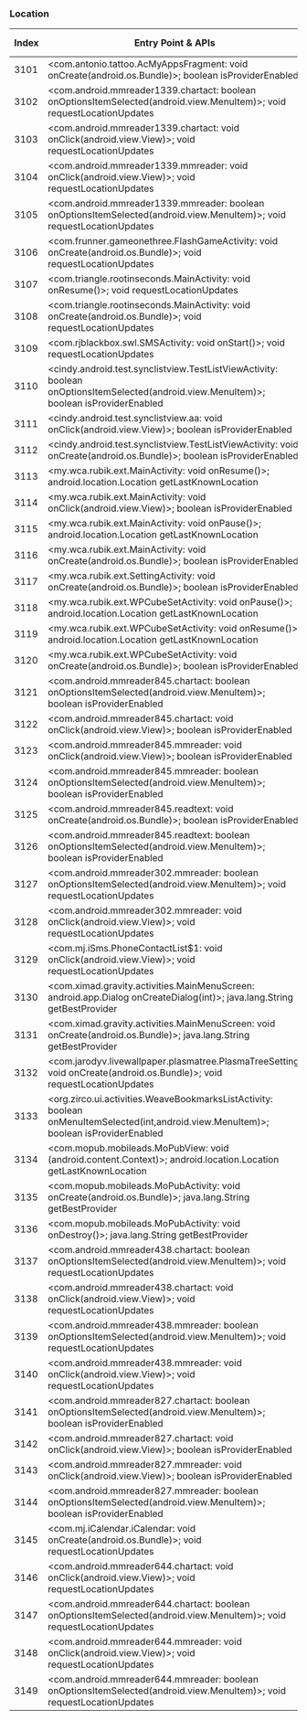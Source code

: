 ### Location
| Index | Entry Point & APIs | Screen shot | Resource id | Label |
| ------------- | ------------- | ------------- |-------------|-------------|
| 3101 | <com.antonio.tattoo.AcMyAppsFragment: void onCreate(android.os.Bundle)>; boolean isProviderEnabled | ![](D:\COSMOS\output\py\Drebin\VirusShare_Android_20130506\VirusShare_a638602d3409e6d9db1895546f186928\com.antonio.tattoo.AcMyAppsFragment.png) |  | |
| 3102 | <com.android.mmreader1339.chartact: boolean onOptionsItemSelected(android.view.MenuItem)>; void requestLocationUpdates | ![](D:\COSMOS\output\py\Drebin\VirusShare_Android_20130506\VirusShare_a6a7349af71b4b4ec9b0d774d090c694\com.android.mmreader1339.chartact.png) |  | |
| 3103 | <com.android.mmreader1339.chartact: void onClick(android.view.View)>; void requestLocationUpdates | ![](D:\COSMOS\output\py\Drebin\VirusShare_Android_20130506\VirusShare_a6a7349af71b4b4ec9b0d774d090c694\com.android.mmreader1339.chartact.png) |  | |
| 3104 | <com.android.mmreader1339.mmreader: void onClick(android.view.View)>; void requestLocationUpdates | ![](D:\COSMOS\output\py\Drebin\VirusShare_Android_20130506\VirusShare_a6a7349af71b4b4ec9b0d774d090c694\com.android.mmreader1339.mmreader.png) |  | |
| 3105 | <com.android.mmreader1339.mmreader: boolean onOptionsItemSelected(android.view.MenuItem)>; void requestLocationUpdates | ![](D:\COSMOS\output\py\Drebin\VirusShare_Android_20130506\VirusShare_a6a7349af71b4b4ec9b0d774d090c694\com.android.mmreader1339.mmreader.png) |  | |
| 3106 | <com.frunner.gameonethree.FlashGameActivity: void onCreate(android.os.Bundle)>; void requestLocationUpdates | ![](D:\COSMOS\output\py\Drebin\VirusShare_Android_20130506\VirusShare_a6a8ca790f7007fcda646caa2e5f7854\com.frunner.gameonethree.FlashGameActivity.png) |  | |
| 3107 | <com.triangle.rootinseconds.MainActivity: void onResume()>; void requestLocationUpdates | ![](D:\COSMOS\output\py\Drebin\VirusShare_Android_20130506\VirusShare_cd1c5174a63fdbd63834d6780f2a355e\com.triangle.rootinseconds.MainActivity.png) |  | |
| 3108 | <com.triangle.rootinseconds.MainActivity: void onCreate(android.os.Bundle)>; void requestLocationUpdates | ![](D:\COSMOS\output\py\Drebin\VirusShare_Android_20130506\VirusShare_cd1c5174a63fdbd63834d6780f2a355e\com.triangle.rootinseconds.MainActivity.png) |  | |
| 3109 | <com.rjblackbox.swl.SMSActivity: void onStart()>; void requestLocationUpdates | ![](D:\COSMOS\output\py\Drebin\VirusShare_Android_20130506\VirusShare_a7f4da2eacda29f07d30f82c8c570a3c\com.rjblackbox.swl.SMSActivity.png) |  | |
| 3110 | <cindy.android.test.synclistview.TestListViewActivity: boolean onOptionsItemSelected(android.view.MenuItem)>; boolean isProviderEnabled | ![](D:\COSMOS\output\py\Drebin\VirusShare_Android_20130506\VirusShare_a800c1862ea7e51e6322b1c757eba52b\cindy.android.test.synclistview.TestListViewActivity.png) |  | |
| 3111 | <cindy.android.test.synclistview.aa: void onClick(android.view.View)>; boolean isProviderEnabled | ![](D:\COSMOS\output\py\Drebin\VirusShare_Android_20130506\VirusShare_a800c1862ea7e51e6322b1c757eba52b\cindy.android.test.synclistview.TestListViewActivity.png) |  | |
| 3112 | <cindy.android.test.synclistview.TestListViewActivity: void onCreate(android.os.Bundle)>; boolean isProviderEnabled | ![](D:\COSMOS\output\py\Drebin\VirusShare_Android_20130506\VirusShare_a800c1862ea7e51e6322b1c757eba52b\cindy.android.test.synclistview.TestListViewActivity.png) |  | |
| 3113 | <my.wca.rubik.ext.MainActivity: void onResume()>; android.location.Location getLastKnownLocation | ![](D:\COSMOS\output\py\Drebin\VirusShare_Android_20130506\VirusShare_a800c1862ea7e51e6322b1c757eba52b\my.wca.rubik.ext.MainActivity.png) |  | |
| 3114 | <my.wca.rubik.ext.MainActivity: void onClick(android.view.View)>; boolean isProviderEnabled | ![](D:\COSMOS\output\py\Drebin\VirusShare_Android_20130506\VirusShare_a800c1862ea7e51e6322b1c757eba52b\my.wca.rubik.ext.MainActivity.png) |  | |
| 3115 | <my.wca.rubik.ext.MainActivity: void onPause()>; android.location.Location getLastKnownLocation | ![](D:\COSMOS\output\py\Drebin\VirusShare_Android_20130506\VirusShare_a800c1862ea7e51e6322b1c757eba52b\my.wca.rubik.ext.MainActivity.png) |  | |
| 3116 | <my.wca.rubik.ext.MainActivity: void onCreate(android.os.Bundle)>; boolean isProviderEnabled | ![](D:\COSMOS\output\py\Drebin\VirusShare_Android_20130506\VirusShare_a800c1862ea7e51e6322b1c757eba52b\my.wca.rubik.ext.MainActivity.png) |  | |
| 3117 | <my.wca.rubik.ext.SettingActivity: void onCreate(android.os.Bundle)>; boolean isProviderEnabled | ![](D:\COSMOS\output\py\Drebin\VirusShare_Android_20130506\VirusShare_a800c1862ea7e51e6322b1c757eba52b\my.wca.rubik.ext.SettingActivity.png) |  | |
| 3118 | <my.wca.rubik.ext.WPCubeSetActivity: void onPause()>; android.location.Location getLastKnownLocation | ![](D:\COSMOS\output\py\Drebin\VirusShare_Android_20130506\VirusShare_a800c1862ea7e51e6322b1c757eba52b\my.wca.rubik.ext.WPCubeSetActivity.png) |  | |
| 3119 | <my.wca.rubik.ext.WPCubeSetActivity: void onResume()>; android.location.Location getLastKnownLocation | ![](D:\COSMOS\output\py\Drebin\VirusShare_Android_20130506\VirusShare_a800c1862ea7e51e6322b1c757eba52b\my.wca.rubik.ext.WPCubeSetActivity.png) |  | |
| 3120 | <my.wca.rubik.ext.WPCubeSetActivity: void onCreate(android.os.Bundle)>; boolean isProviderEnabled | ![](D:\COSMOS\output\py\Drebin\VirusShare_Android_20130506\VirusShare_a800c1862ea7e51e6322b1c757eba52b\my.wca.rubik.ext.WPCubeSetActivity.png) |  | |
| 3121 | <com.android.mmreader845.chartact: boolean onOptionsItemSelected(android.view.MenuItem)>; boolean isProviderEnabled | ![](D:\COSMOS\output\py\Drebin\VirusShare_Android_20130506\VirusShare_a80a8e72b94f3bb68111f639e44334c6\com.android.mmreader845.chartact.png) |  | |
| 3122 | <com.android.mmreader845.chartact: void onClick(android.view.View)>; boolean isProviderEnabled | ![](D:\COSMOS\output\py\Drebin\VirusShare_Android_20130506\VirusShare_a80a8e72b94f3bb68111f639e44334c6\com.android.mmreader845.chartact.png) |  | |
| 3123 | <com.android.mmreader845.mmreader: void onClick(android.view.View)>; boolean isProviderEnabled | ![](D:\COSMOS\output\py\Drebin\VirusShare_Android_20130506\VirusShare_a80a8e72b94f3bb68111f639e44334c6\com.android.mmreader845.mmreader.png) |  | |
| 3124 | <com.android.mmreader845.mmreader: boolean onOptionsItemSelected(android.view.MenuItem)>; boolean isProviderEnabled | ![](D:\COSMOS\output\py\Drebin\VirusShare_Android_20130506\VirusShare_a80a8e72b94f3bb68111f639e44334c6\com.android.mmreader845.mmreader.png) |  | |
| 3125 | <com.android.mmreader845.readtext: void onCreate(android.os.Bundle)>; boolean isProviderEnabled | ![](D:\COSMOS\output\py\Drebin\VirusShare_Android_20130506\VirusShare_a80a8e72b94f3bb68111f639e44334c6\com.android.mmreader845.readtext.png) |  | |
| 3126 | <com.android.mmreader845.readtext: boolean onOptionsItemSelected(android.view.MenuItem)>; boolean isProviderEnabled | ![](D:\COSMOS\output\py\Drebin\VirusShare_Android_20130506\VirusShare_a80a8e72b94f3bb68111f639e44334c6\com.android.mmreader845.readtext.png) |  | |
| 3127 | <com.android.mmreader302.mmreader: boolean onOptionsItemSelected(android.view.MenuItem)>; void requestLocationUpdates | ![](D:\COSMOS\output\py\Drebin\VirusShare_Android_20130506\VirusShare_a8700708d1e902836398cb288de2ad06\com.android.mmreader302.mmreader.png) |  | |
| 3128 | <com.android.mmreader302.mmreader: void onClick(android.view.View)>; void requestLocationUpdates | ![](D:\COSMOS\output\py\Drebin\VirusShare_Android_20130506\VirusShare_a8700708d1e902836398cb288de2ad06\com.android.mmreader302.mmreader.png) |  | |
| 3129 | <com.mj.iSms.PhoneContactList$1: void onClick(android.view.View)>; void requestLocationUpdates | ![](D:\COSMOS\output\py\Drebin\VirusShare_Android_20130506\VirusShare_a87df9ae98e09b226b4644e3eb31c5d6\com.mj.iSms.PhoneContactList.png) |  | |
| 3130 | <com.ximad.gravity.activities.MainMenuScreen: android.app.Dialog onCreateDialog(int)>; java.lang.String getBestProvider | ![](D:\COSMOS\output\py\Drebin\VirusShare_Android_20130506\VirusShare_a9e2ae1d8cd036e6f49114b99e26c668\com.ximad.gravity.activities.MainMenuScreen.png) |  | |
| 3131 | <com.ximad.gravity.activities.MainMenuScreen: void onCreate(android.os.Bundle)>; java.lang.String getBestProvider | ![](D:\COSMOS\output\py\Drebin\VirusShare_Android_20130506\VirusShare_a9e2ae1d8cd036e6f49114b99e26c668\com.ximad.gravity.activities.MainMenuScreen.png) |  | |
| 3132 | <com.jarodyv.livewallpaper.plasmatree.PlasmaTreeSetting: void onCreate(android.os.Bundle)>; void requestLocationUpdates | ![](D:\COSMOS\output\py\Drebin\VirusShare_Android_20130506\VirusShare_aa6ebaaa11c8f0ad7d12486309a9a16a\com.jarodyv.livewallpaper.plasmatree.PlasmaTreeSetting.png) |  | |
| 3133 | <org.zirco.ui.activities.WeaveBookmarksListActivity: boolean onMenuItemSelected(int,android.view.MenuItem)>; boolean isProviderEnabled | ![](D:\COSMOS\output\py\Drebin\VirusShare_Android_20130506\VirusShare_aabca20354e0bcfc8dda04ccd13ae96a\org.zirco.ui.activities.WeaveBookmarksListActivity.png) |  | |
| 3134 | <com.mopub.mobileads.MoPubView: void <init>(android.content.Context)>; android.location.Location getLastKnownLocation | ![](D:\COSMOS\output\py\Drebin\VirusShare_Android_20130506\VirusShare_b56d0e036336637232266527da11cf88\net.droidstick.shuriken.GameActivity.png) | {'2131558442': <sensitive_component.SensitiveComponent.SensitiveView object at 0x000001D8DEC5E908>} | |
| 3135 | <com.mopub.mobileads.MoPubActivity: void onCreate(android.os.Bundle)>; java.lang.String getBestProvider | ![](D:\COSMOS\output\py\Drebin\VirusShare_Android_20130506\VirusShare_ab13556b040cae7d3b5c0fa899bf2dfc\com.mopub.mobileads.MoPubActivity.png) |  | |
| 3136 | <com.mopub.mobileads.MoPubActivity: void onDestroy()>; java.lang.String getBestProvider | ![](D:\COSMOS\output\py\Drebin\VirusShare_Android_20130506\VirusShare_ab13556b040cae7d3b5c0fa899bf2dfc\com.mopub.mobileads.MoPubActivity.png) |  | |
| 3137 | <com.android.mmreader438.chartact: boolean onOptionsItemSelected(android.view.MenuItem)>; void requestLocationUpdates | ![](D:\COSMOS\output\py\Drebin\VirusShare_Android_20130506\VirusShare_ab1c808e9ae2da5916dc2aa5051b3598\com.android.mmreader438.chartact.png) |  | |
| 3138 | <com.android.mmreader438.chartact: void onClick(android.view.View)>; void requestLocationUpdates | ![](D:\COSMOS\output\py\Drebin\VirusShare_Android_20130506\VirusShare_ab1c808e9ae2da5916dc2aa5051b3598\com.android.mmreader438.chartact.png) |  | |
| 3139 | <com.android.mmreader438.mmreader: boolean onOptionsItemSelected(android.view.MenuItem)>; void requestLocationUpdates | ![](D:\COSMOS\output\py\Drebin\VirusShare_Android_20130506\VirusShare_ab1c808e9ae2da5916dc2aa5051b3598\com.android.mmreader438.mmreader.png) |  | |
| 3140 | <com.android.mmreader438.mmreader: void onClick(android.view.View)>; void requestLocationUpdates | ![](D:\COSMOS\output\py\Drebin\VirusShare_Android_20130506\VirusShare_ab1c808e9ae2da5916dc2aa5051b3598\com.android.mmreader438.mmreader.png) |  | |
| 3141 | <com.android.mmreader827.chartact: boolean onOptionsItemSelected(android.view.MenuItem)>; boolean isProviderEnabled | ![](D:\COSMOS\output\py\Drebin\VirusShare_Android_20130506\VirusShare_acb23a9cad52b9b85e596f15a26e590a\com.android.mmreader827.chartact.png) |  | |
| 3142 | <com.android.mmreader827.chartact: void onClick(android.view.View)>; boolean isProviderEnabled | ![](D:\COSMOS\output\py\Drebin\VirusShare_Android_20130506\VirusShare_acb23a9cad52b9b85e596f15a26e590a\com.android.mmreader827.chartact.png) |  | |
| 3143 | <com.android.mmreader827.mmreader: void onClick(android.view.View)>; boolean isProviderEnabled | ![](D:\COSMOS\output\py\Drebin\VirusShare_Android_20130506\VirusShare_acb23a9cad52b9b85e596f15a26e590a\com.android.mmreader827.mmreader.png) |  | |
| 3144 | <com.android.mmreader827.mmreader: boolean onOptionsItemSelected(android.view.MenuItem)>; boolean isProviderEnabled | ![](D:\COSMOS\output\py\Drebin\VirusShare_Android_20130506\VirusShare_acb23a9cad52b9b85e596f15a26e590a\com.android.mmreader827.mmreader.png) |  | |
| 3145 | <com.mj.iCalendar.iCalendar: void onCreate(android.os.Bundle)>; void requestLocationUpdates | ![](D:\COSMOS\output\py\Drebin\VirusShare_Android_20130506\VirusShare_acbcad45094de7e877b656db1c28ada2\com.mj.iCalendar.iCalendar.png) |  | |
| 3146 | <com.android.mmreader644.chartact: void onClick(android.view.View)>; void requestLocationUpdates | ![](D:\COSMOS\output\py\Drebin\VirusShare_Android_20130506\VirusShare_acfbb28b997275c365324e004c59771f\com.android.mmreader644.chartact.png) |  | |
| 3147 | <com.android.mmreader644.chartact: boolean onOptionsItemSelected(android.view.MenuItem)>; void requestLocationUpdates | ![](D:\COSMOS\output\py\Drebin\VirusShare_Android_20130506\VirusShare_acfbb28b997275c365324e004c59771f\com.android.mmreader644.chartact.png) |  | |
| 3148 | <com.android.mmreader644.mmreader: void onClick(android.view.View)>; void requestLocationUpdates | ![](D:\COSMOS\output\py\Drebin\VirusShare_Android_20130506\VirusShare_acfbb28b997275c365324e004c59771f\com.android.mmreader644.mmreader.png) |  | |
| 3149 | <com.android.mmreader644.mmreader: boolean onOptionsItemSelected(android.view.MenuItem)>; void requestLocationUpdates | ![](D:\COSMOS\output\py\Drebin\VirusShare_Android_20130506\VirusShare_acfbb28b997275c365324e004c59771f\com.android.mmreader644.mmreader.png) |  | |
